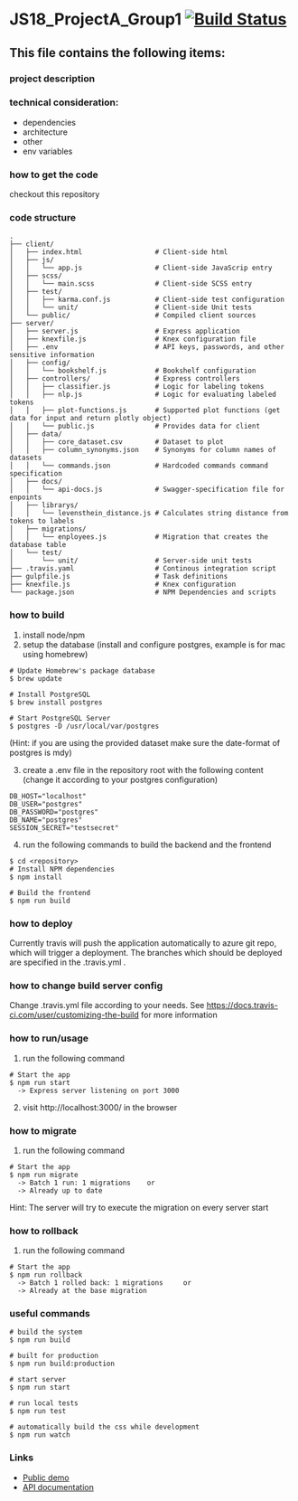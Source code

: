 # JS18_ProjectA_Group1 [![Build Status](https://travis-ci.org/Rostlab/JS18_ProjectA_Group1.svg?branch=develop)](https://travis-ci.org/Rostlab/JS18_ProjectA_Group1)

## This file contains the following items:
### project description
### technical consideration:
* dependencies
* architecture
* other
* env variables
### how to get the code
checkout this repository
### code structure
```
.
├── client/
│   ├── index.html                  # Client-side html              
│   ├── js/
│   │   └── app.js                  # Client-side JavaScrip entry
│   ├── scss/
│   │   └── main.scss               # Client-side SCSS entry               
│   ├── test/                  
│   │   ├── karma.conf.js           # Client-side test configuration
│   │   └── unit/                   # Client-side Unit tests  
│   └── public/                     # Compiled client sources
├── server/
│   ├── server.js                   # Express application
│   ├── knexfile.js                 # Knex configuration file
│   ├── .env                        # API keys, passwords, and other sensitive information
│   ├── config/
│   │   └── bookshelf.js            # Bookshelf configuration
│   ├── controllers/                # Express controllers
│   │   ├── classifier.js           # Logic for labeling tokens
│   │   ├── nlp.js                  # Logic for evaluating labeled tokens
│   │   ├── plot-functions.js       # Supported plot functions (get data for input and return plotly object)
│   │   └── public.js               # Provides data for client
│   ├── data/
│   │   ├── core_dataset.csv        # Dataset to plot
│   │   ├── column_synonyms.json    # Synonyms for column names of datasets
│   │   └── commands.json           # Hardcoded commands command specification
│   ├── docs/
│   │   └── api-docs.js             # Swagger-specification file for enpoints
│   ├── librarys/
│   │   └── levensthein_distance.js # Calculates string distance from tokens to labels 
│   ├── migrations/
│   │   └── enployees.js            # Migration that creates the database table
│   └── test/
│       └── unit/                   # Server-side unit tests     
├── .travis.yaml                    # Continous integration script
├── gulpfile.js                     # Task definitions
├── knexfile.js                     # Knex configuration
└── package.json                    # NPM Dependencies and scripts
```
### how to build
 1) install node/npm
 2) setup the database (install and configure postgres, example is for mac using homebrew)
```
# Update Homebrew's package database
$ brew update

# Install PostgreSQL
$ brew install postgres

# Start PostgreSQL Server
$ postgres -D /usr/local/var/postgres
```
  (Hint: if you are using the provided dataset make sure the date-format of postgres is mdy)

 3) create a .env file in the repository root with the following content (change it according to your postgres configuration)
```
DB_HOST="localhost"
DB_USER="postgres"
DB_PASSWORD="postgres"
DB_NAME="postgres"
SESSION_SECRET="testsecret"
```
 4) run the following commands to build the backend and the frontend
```
$ cd <repository>
# Install NPM dependencies
$ npm install

# Build the frontend
$ npm run build
```
### how to deploy 
 Currently travis will push the application automatically to azure git repo, which will trigger a deployment. The branches which should be deployed are specified in the .travis.yml . 
 
### how to change build server config
 Change .travis.yml file according to your needs. See https://docs.travis-ci.com/user/customizing-the-build for more information
  
### how to run/usage
1) run the following command
```
# Start the app
$ npm run start
  -> Express server listening on port 3000
```
2) visit http://localhost:3000/ in the browser

### how to migrate
1) run the following command
```
# Start the app
$ npm run migrate
  -> Batch 1 run: 1 migrations    or
  -> Already up to date
```
Hint: The server will try to execute the migration on every server start

### how to rollback
1) run the following command
```
# Start the app
$ npm run rollback
  -> Batch 1 rolled back: 1 migrations     or
  -> Already at the base migration
```

### useful commands
```
# build the system
$ npm run build

# built for production
$ npm run build:production

# start server
$ npm run start

# run local tests
$ npm run test

# automatically build the css while development
$ npm run watch
```
### Links
- [Public demo](https://js2018-group1.azurewebsites.net)
- [API documentation](https://js2018-group1.azurewebsites.net/API/documentation)
